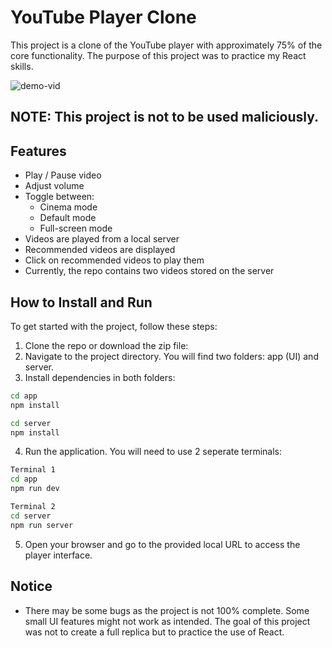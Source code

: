 # YouTube Player Clone

This project is a clone of the YouTube player with approximately 75% of the core functionality. The purpose of this project was to practice my React skills.

![demo-vid](demo-vid.gif)

## NOTE:  This project is not to be used maliciously.

## Features

-    Play / Pause video
-    Adjust volume
-    Toggle between:
     -    Cinema mode
     -    Default mode
     -    Full-screen mode
-    Videos are played from a local server
-    Recommended videos are displayed
-    Click on recommended videos to play them
-    Currently, the repo contains two videos stored on the server

## How to Install and Run

To get started with the project, follow these steps:

1. Clone the repo or download the zip file:
2. Navigate to the project directory. You will find two folders: app (UI) and server.
3. Install dependencies in both folders:

```bash
cd app
npm install

cd server
npm install
```

4. Run the application. You will need to use 2 seperate terminals:

```bash
Terminal 1
cd app
npm run dev

Terminal 2
cd server
npm run server
```

5. Open your browser and go to the provided local URL to access the player interface.

## Notice

-    There may be some bugs as the project is not 100% complete. Some small UI features might not work as intended. The goal of this project was not to create a full replica but to practice the use of React.


